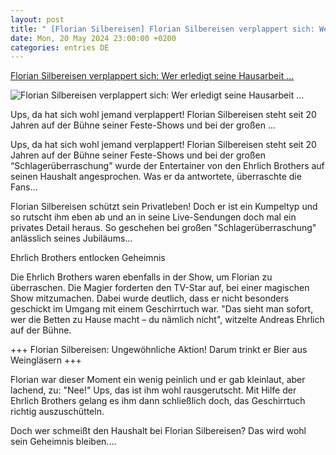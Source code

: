 ```yaml
---
layout: post
title: " [Florian Silbereisen] Florian Silbereisen verplappert sich: Wer erledigt seine Hausarbeit ..."
date: Mon, 20 May 2024 23:00:00 +0200
categories: entries DE
---
```

[Florian Silbereisen verplappert sich: Wer erledigt seine Hausarbeit ...](https://www.schlager.de/news/florian-silbereisen-verplappert-sich-wer-erledigt-seine-hausarbeit/253681/)

![Florian Silbereisen verplappert sich: Wer erledigt seine Hausarbeit ...](https://static.schlager.de/uploads/2023/08/www.schlager.de-bmc6704.png)

Ups, da hat sich wohl jemand verplappert! Florian Silbereisen steht seit 20 Jahren auf der Bühne seiner Feste-Shows und bei der großen ...

Ups, da hat sich wohl jemand verplappert! Florian Silbereisen steht seit 20 Jahren auf der Bühne seiner Feste-Shows und bei der großen “Schlagerüberraschung” wurde der Entertainer von den Ehrlich Brothers auf seinen Haushalt angesprochen. Was er da antwortete, überraschte die Fans…

Florian Silbereisen schützt sein Privatleben! Doch er ist ein Kumpeltyp und so rutscht ihm eben ab und an in seine Live-Sendungen doch mal ein privates Detail heraus. So geschehen bei großen "Schlagerüberraschung" anlässlich seines Jubiläums...

Ehrlich Brothers entlocken Geheimnis

Die Ehrlich Brothers waren ebenfalls in der Show, um Florian zu überraschen. Die Magier forderten den TV-Star auf, bei einer magischen Show mitzumachen. Dabei wurde deutlich, dass er nicht besonders geschickt im Umgang mit einem Geschirrtuch war. "Das sieht man sofort, wer die Betten zu Hause macht – du nämlich nicht", witzelte Andreas Ehrlich auf der Bühne.

+++ Florian Silbereisen: Ungewöhnliche Aktion! Darum trinkt er Bier aus Weingläsern +++

Florian war dieser Moment ein wenig peinlich und er gab kleinlaut, aber lachend, zu: "Nee!" Ups, das ist ihm wohl rausgerutscht. Mit Hilfe der Ehrlich Brothers gelang es ihm dann schließlich doch, das Geschirrtuch richtig auszuschütteln.

Doch wer schmeißt den Haushalt bei Florian Silbereisen? Das wird wohl sein Geheimnis bleiben....

